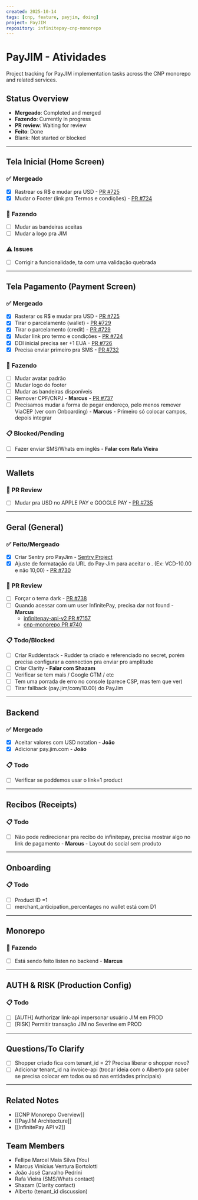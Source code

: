 ```yaml
---
created: 2025-10-14
tags: [cnp, feature, payjim, doing]
project: PayJIM
repository: infinitepay-cnp-monorepo
---
```


# PayJIM - Atividades

Project tracking for PayJIM implementation tasks across the CNP monorepo and related services.

## Status Overview

- **Mergeado**: Completed and merged
- **Fazendo**: Currently in progress
- **PR review**: Waiting for review
- **Feito**: Done
- Blank: Not started or blocked

---

## Tela Inicial (Home Screen)

### ✅ Mergeado
- [x] Rastrear os R$ e mudar pra USD - [PR #725](https://github.com/cloudwalk/infinitepay-cnp-monorepo/pull/725)
- [x] Mudar o Footer (link pra Termos e condições) - [PR #724](https://github.com/cloudwalk/infinitepay-cnp-monorepo/pull/724)

### 🔨 Fazendo
- [ ] Mudar as bandeiras aceitas
- [ ] Mudar a logo pra JIM

### ⚠️ Issues
- [ ] Corrigir a funcionalidade, ta com uma validação quebrada

---

## Tela Pagamento (Payment Screen)

### ✅ Mergeado
- [x] Rasterar os R$ e mudar pra USD - [PR #725](https://github.com/cloudwalk/infinitepay-cnp-monorepo/pull/725)
- [x] Tirar o parcelamento (wallet) - [PR #729](https://github.com/cloudwalk/infinitepay-cnp-monorepo/pull/729)
- [x] Tirar o parcelamento (credit) - [PR #729](https://github.com/cloudwalk/infinitepay-cnp-monorepo/pull/729)
- [x] Mudar link pro termo e condições - [PR #724](https://github.com/cloudwalk/infinitepay-cnp-monorepo/pull/724)
- [x] DDI inicial precisa ser +1 EUA - [PR #726](https://github.com/cloudwalk/infinitepay-cnp-monorepo/pull/726)
- [x] Precisa enviar primeiro pra SMS - [PR #732](https://github.com/cloudwalk/infinitepay-cnp-monorepo/pull/732)

### 🔨 Fazendo
- [ ] Mudar avatar padrão
- [ ] Mudar logo do footer
- [ ] Mudar as bandeiras disponíveis
- [ ] Remover CPF/CNPJ - **Marcus** - [PR #737](https://github.com/cloudwalk/infinitepay-cnp-monorepo/pull/737)
- [ ] Precisamos mudar a forma de pegar endereço, pelo menos remover ViaCEP (ver com Onboarding) - **Marcus** - Primeiro só colocar campos, depois integrar

### 📋 Blocked/Pending
- [ ] Fazer enviar SMS/Whats em inglês - **Falar com Rafa Vieira**

---

## Wallets

### 👀 PR Review
- [ ] Mudar pra USD no APPLE PAY e GOOGLE PAY - [PR #735](https://github.com/cloudwalk/infinitepay-cnp-monorepo/pull/735)

---

## Geral (General)

### ✅ Feito/Mergeado
- [x] Criar Sentry pro PayJim - [Sentry Project](https://cloudwalk-inc.sentry.io/issues/?project=4510108586606592)
- [x] Ajuste de formatação da URL do Pay-Jim para aceitar o . (Ex: VCD-10.00 e não 10,00) - [PR #730](https://github.com/cloudwalk/infinitepay-cnp-monorepo/pull/730)

### 👀 PR Review
- [ ] Forçar o tema dark - [PR #738](https://github.com/cloudwalk/infinitepay-cnp-monorepo/pull/738)
- [ ] Quando acessar com um user InfinitePay, precisa dar not found - **Marcus**
  - [infinitepay-api-v2 PR #7157](https://github.com/cloudwalk/infinitepay-api-v2/pull/7157)
  - [cnp-monorepo PR #740](https://github.com/cloudwalk/infinitepay-cnp-monorepo/pull/740)

### 📋 Todo/Blocked
- [ ] Criar Rudderstack - Rudder ta criado e referenciado no secret, porém precisa configurar a connection pra enviar pro amplitude
- [ ] Criar Clarity - **Falar com Shazam**
- [ ] Verificar se tem mais / Google GTM / etc
- [ ] Tem uma porrada de erro no console (parece CSP, mas tem que ver)
- [ ] Tirar fallback (pay.jim/com/10.00) do PayJim

---

## Backend

### ✅ Mergeado
- [x] Aceitar valores com USD notation - **João**
- [x] Adicionar pay.jim.com - **João**

### 📋 Todo
- [ ] Verificar se poddemos usar o link=1 product

---

## Recibos (Receipts)

### 📋 Todo
- [ ] Não pode redirecionar pra recibo do infinitepay, precisa mostrar algo no link de pagamento - **Marcus** - Layout do social sem produto

---

## Onboarding

### 📋 Todo
- [ ] Product ID =1
- [ ] merchant_anticipation_percentages no wallet está com D1

---

## Monorepo

### 🔨 Fazendo
- [ ] Está sendo feito listen no backend - **Marcus**

---

## AUTH & RISK (Production Config)

### 📋 Todo
- [ ] [AUTH] Authorizar link-api impersonar usuário JIM em PROD
- [ ] [RISK] Permitir transação JIM no Severine em PROD

---

## Questions/To Clarify

- [ ] Shopper criado fica com tenant_id = 2? Precisa liberar o shopper novo?
- [ ] Adicionar tenant_id na invoice-api (trocar ideia com o Alberto pra saber se precisa colocar em todos ou só nas entidades principais)

---

## Related Notes

- [[CNP Monorepo Overview]]
- [[PayJIM Architecture]]
- [[InfinitePay API v2]]

## Team Members

- Fellipe Marcel Maia Silva (You)
- Marcus Vinícius Ventura Bortolotti
- João José Carvalho Pedrini
- Rafa Vieira (SMS/Whats contact)
- Shazam (Clarity contact)
- Alberto (tenant_id discussion)
